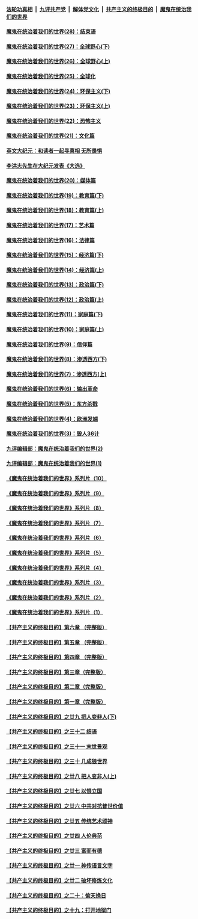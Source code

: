 ####  [法轮功真相](../../../../basic/blob/master/README.md?t=03170701) &nbsp;|&nbsp; [九评共产党](../../../../9ping.md/blob/master/README.md?t=03170701) &nbsp;|&nbsp; [解体党文化](../../../../jtdwh.md/blob/master/README.md?t=03170701)  &nbsp;|&nbsp; [共产主义的终极目的](../../../../gczydzjmd.md/blob/master/README.md?t=03170701) &nbsp;|&nbsp; [魔鬼在统治我们的世界](../../../../mgztzwmdsj.md/blob/master/README.md?t=03170701) 

#### [魔鬼在统治着我们的世界(28)：结束语](../pages/nsc422/n10936246.md?t=03170701) 

#### [魔鬼在统治着我们的世界(27)：全球野心(下)](../pages/nsc422/n10928319.md?t=03170701) 

#### [魔鬼在统治着我们的世界(26)：全球野心(上)](../pages/nsc422/n10900318.md?t=03170701) 

#### [魔鬼在统治着我们的世界(25)：全球化](../pages/nsc422/n10788205.md?t=03170701) 

#### [魔鬼在统治着我们的世界(24)：环保主义(下)](../pages/nsc422/n10695307.md?t=03170701) 

#### [魔鬼在统治着我们的世界(23)：环保主义(上)](../pages/nsc422/n10688613.md?t=03170701) 

#### [魔鬼在统治着我们的世界(22)：恐怖主义](../pages/nsc422/n10614727.md?t=03170701) 

#### [魔鬼在统治着我们的世界(21)：文化篇](../pages/nsc422/n10597706.md?t=03170701) 

#### [英文大纪元：和读者一起寻真相 无所畏惧](../pages/nsc422/n12542027.md?t=03170701) 

#### [李洪志先生在大纪元发表《大选》](../pages/nsc422/n12534746.md?t=03170701) 

#### [魔鬼在统治着我们的世界(20)：媒体篇](../pages/nsc422/n10586579.md?t=03170701) 

#### [魔鬼在统治着我们的世界(19)：教育篇(下)](../pages/nsc422/n10564808.md?t=03170701) 

#### [魔鬼在统治着我们的世界(18)：教育篇(上)](../pages/nsc422/n10526970.md?t=03170701) 

#### [魔鬼在统治着我们的世界(17)：艺术篇](../pages/nsc422/n10499093.md?t=03170701) 

#### [魔鬼在统治着我们的世界(16)：法律篇](../pages/nsc422/n10485969.md?t=03170701) 

#### [魔鬼在统治着我们的世界(15)：经济篇(下)](../pages/nsc422/n10469975.md?t=03170701) 

#### [魔鬼在统治着我们的世界(14)：经济篇(上)](../pages/nsc422/n10457370.md?t=03170701) 

#### [魔鬼在统治着我们的世界(13)：政治篇(下)](../pages/nsc422/n10448270.md?t=03170701) 

#### [魔鬼在统治着我们的世界(12)：政治篇(上)](../pages/nsc422/n10444576.md?t=03170701) 

#### [魔鬼在统治着我们的世界(11)：家庭篇(下)](../pages/nsc422/n10440961.md?t=03170701) 

#### [魔鬼在统治着我们的世界(10)：家庭篇(上)](../pages/nsc422/n10435448.md?t=03170701) 

#### [魔鬼在统治着我们的世界(9)：信仰篇](../pages/nsc422/n10432159.md?t=03170701) 

#### [魔鬼在统治着我们的世界(8)：渗透西方(下)](../pages/nsc422/n10429603.md?t=03170701) 

#### [魔鬼在统治着我们的世界(7)：渗透西方(上)](../pages/nsc422/n10426013.md?t=03170701) 

#### [魔鬼在统治着我们的世界(6)：输出革命](../pages/nsc422/n10421536.md?t=03170701) 

#### [魔鬼在统治着我们的世界(5)：东方杀戮](../pages/nsc422/n10417707.md?t=03170701) 

#### [魔鬼在统治着我们的世界(4)：欧洲发端](../pages/nsc422/n10414890.md?t=03170701) 

#### [魔鬼在统治着我们的世界(3)：毁人36计](../pages/nsc422/n10411583.md?t=03170701) 

#### [九评编辑部：魔鬼在统治着我们的世界(2)](../pages/nsc422/n10410036.md?t=03170701) 

#### [九评编辑部：魔鬼在统治着我们的世界(1)](../pages/nsc422/n10406825.md?t=03170701) 

#### [《魔鬼在统治着我们的世界》系列片（10）](../pages/nsc422/n12292670.md?t=03170701) 

#### [《魔鬼在统治着我们的世界》系列片（9）](../pages/nsc422/n12290859.md?t=03170701) 

#### [《魔鬼在统治着我们的世界》系列片（8）](../pages/nsc422/n12287445.md?t=03170701) 

#### [《魔鬼在统治着我们的世界》系列片（7）](../pages/nsc422/n12283425.md?t=03170701) 

#### [《魔鬼在统治着我们的世界》系列片（6）](../pages/nsc422/n12282314.md?t=03170701) 

#### [《魔鬼在统治着我们的世界》系列片（5）](../pages/nsc422/n12281419.md?t=03170701) 

#### [《魔鬼在统治着我们的世界》系列片（4）](../pages/nsc422/n12274024.md?t=03170701) 

#### [《魔鬼在统治着我们的世界》系列片（3）](../pages/nsc422/n12271322.md?t=03170701) 

#### [《魔鬼在统治着我们的世界》系列片（2）](../pages/nsc422/n12269049.md?t=03170701) 

#### [《魔鬼在统治着我们的世界》系列片（1）](../pages/nsc422/n12267575.md?t=03170701) 

#### [【共产主义的终极目的】第六章 （完整版）](../pages/nsc422/n11428913.md?t=03170701) 

#### [【共产主义的终极目的】第五章 （完整版）](../pages/nsc422/n11428912.md?t=03170701) 

#### [【共产主义的终极目的】第四章 （完整版）](../pages/nsc422/n11428907.md?t=03170701) 

#### [【共产主义的终极目的】第三章（完整版）](../pages/nsc422/n11428848.md?t=03170701) 

#### [【共产主义的终极目的】第二章（完整版）](../pages/nsc422/n11428831.md?t=03170701) 

#### [【共产主义的终极目的】第一章（完整版）](../pages/nsc422/n11417651.md?t=03170701) 

#### [【共产主义的终极目的】之廿九 把人变非人(下)](../pages/nsc422/n11344140.md?t=03170701) 

#### [【共产主义的终极目的】之三十二 结语](../pages/nsc422/n11360535.md?t=03170701) 

#### [【共产主义的终极目的】之三十一 末世景观](../pages/nsc422/n11351129.md?t=03170701) 

#### [【共产主义的终极目的】之三十 几成狼世界](../pages/nsc422/n11348280.md?t=03170701) 

#### [【共产主义的终极目的】之廿八 把人变非人(上)](../pages/nsc422/n11340492.md?t=03170701) 

#### [【共产主义的终极目的】之廿七 以恨立国](../pages/nsc422/n11336944.md?t=03170701) 

#### [【共产主义的终极目的】之廿六 中共对抗普世价值](../pages/nsc422/n11324785.md?t=03170701) 

#### [【共产主义的终极目的】之廿五 传统艺术颂神](../pages/nsc422/n11296396.md?t=03170701) 

#### [【共产主义的终极目的】之廿四 人伦典范](../pages/nsc422/n11296397.md?t=03170701) 

#### [【共产主义的终极目的】之廿三 富而有德](../pages/nsc422/n11283598.md?t=03170701) 

#### [【共产主义的终极目的】之廿一 神传语言文字](../pages/nsc422/n11263265.md?t=03170701) 

#### [【共产主义的终极目的】之廿二 破坏修炼文化](../pages/nsc422/n11245728.md?t=03170701) 

#### [【共产主义的终极目的】之二十：偷天换日](../pages/nsc422/n11238846.md?t=03170701) 

#### [【共产主义的终极目的】之十九：打开地狱门](../pages/nsc422/n11206376.md?t=03170701) 

